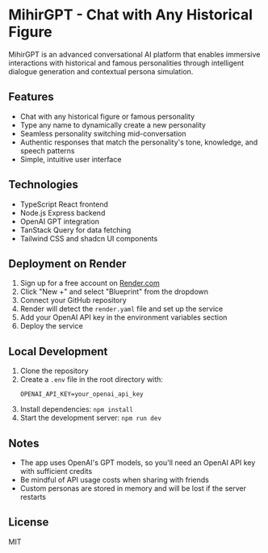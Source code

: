 # MihirGPT - Chat with Any Historical Figure

MihirGPT is an advanced conversational AI platform that enables immersive interactions with historical and famous personalities through intelligent dialogue generation and contextual persona simulation.

## Features

- Chat with any historical figure or famous personality
- Type any name to dynamically create a new personality 
- Seamless personality switching mid-conversation
- Authentic responses that match the personality's tone, knowledge, and speech patterns
- Simple, intuitive user interface

## Technologies

- TypeScript React frontend
- Node.js Express backend
- OpenAI GPT integration
- TanStack Query for data fetching
- Tailwind CSS and shadcn UI components

## Deployment on Render

1. Sign up for a free account on [Render.com](https://render.com)
2. Click "New +" and select "Blueprint" from the dropdown
3. Connect your GitHub repository
4. Render will detect the `render.yaml` file and set up the service
5. Add your OpenAI API key in the environment variables section
6. Deploy the service

## Local Development

1. Clone the repository
2. Create a `.env` file in the root directory with:
   ```
   OPENAI_API_KEY=your_openai_api_key
   ```
3. Install dependencies: `npm install`
4. Start the development server: `npm run dev`

## Notes

- The app uses OpenAI's GPT models, so you'll need an OpenAI API key with sufficient credits
- Be mindful of API usage costs when sharing with friends
- Custom personas are stored in memory and will be lost if the server restarts

## License

MIT